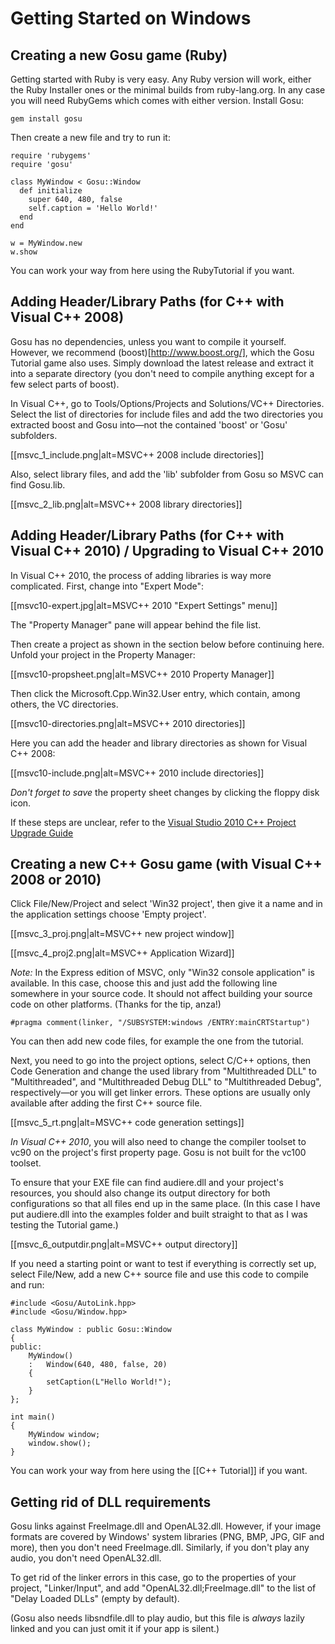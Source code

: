 # Getting Started on Windows
## Creating a new Gosu game (Ruby)

Getting started with Ruby is very easy. Any Ruby version will work, either the Ruby Installer ones or the minimal builds from ruby-lang.org. In any case you will need RubyGems which comes with either version. Install Gosu:

    gem install gosu

Then create a new file and try to run it:

    require 'rubygems'
    require 'gosu'
    
    class MyWindow < Gosu::Window
      def initialize
        super 640, 480, false
        self.caption = 'Hello World!'
      end
    end
    
    w = MyWindow.new
    w.show

You can work your way from here using the RubyTutorial if you want.

## Adding Header/Library Paths (for C++ with Visual C++ 2008)

Gosu has no dependencies, unless you want to compile it yourself. However, we recommend (boost)[http://www.boost.org/], which the Gosu Tutorial game also uses. Simply download the latest release and extract it into a separate directory (you don't need to compile anything except for a few select parts of boost).

In Visual C++, go to Tools/Options/Projects and Solutions/VC++ Directories. Select the list of directories for include files and add the two directories you extracted boost and Gosu into—not the contained 'boost' or 'Gosu' subfolders.

[[msvc_1_include.png|alt=MSVC++ 2008 include directories]]

Also, select library files, and add the 'lib' subfolder from Gosu so MSVC can find Gosu.lib.

[[msvc_2_lib.png|alt=MSVC++ 2008 library directories]]

## Adding Header/Library Paths (for C++ with Visual C++ 2010) / Upgrading to Visual C++ 2010

In Visual C++ 2010, the process of adding libraries is way more complicated. First, change into "Expert Mode":

[[msvc10-expert.jpg|alt=MSVC++ 2010 "Expert Settings" menu]]

The "Property Manager" pane will appear behind the file list.

Then create a project as shown in the section below before continuing here. Unfold your project in the Property Manager:

[[msvc10-propsheet.png|alt=MSVC++ 2010 Property Manager]]

Then click the Microsoft.Cpp.Win32.User entry, which contain, among others, the VC directories.

[[msvc10-directories.png|alt=MSVC++ 2010 directories]]

Here you can add the header and library directories as shown for Visual C++ 2008:

[[msvc10-include.png|alt=MSVC++ 2010 include directories]]

*Don't forget to save* the property sheet changes by clicking the floppy disk icon.

If these steps are unclear, refer to the [Visual Studio 2010 C++ Project Upgrade Guide][msdn.upgrade]

## Creating a new C++ Gosu game (with Visual C++ 2008 or 2010)

Click File/New/Project and select 'Win32 project', then give it a name and in the application settings choose 'Empty project'.

[[msvc_3_proj.png|alt=MSVC++ new project window]]

[[msvc_4_proj2.png|alt=MSVC++ Application Wizard]]

*Note:* In the Express edition of MSVC, only "Win32 console application" is available. In this case, choose this and just add the following line somewhere in your source code. It should not affect building your source code on other platforms. (Thanks for the tip, anza!)

    #pragma comment(linker, "/SUBSYSTEM:windows /ENTRY:mainCRTStartup")

You can then add new code files, for example the one from the tutorial.

Next, you need to go into the project options, select C/C++ options, then Code Generation and change the used library from "Multithreaded DLL" to "Multithreaded", and "Multithreaded Debug DLL" to "Multithreaded Debug", respectively—or you will get linker errors. These options are usually only available after adding the first C++ source file.

[[msvc_5_rt.png|alt=MSVC++ code generation settings]]

*In Visual C++ 2010*, you will also need to change the compiler toolset to vc90 on the project's first property page. Gosu is not built for the vc100 toolset.

To ensure that your EXE file can find audiere.dll and your project's resources, you should also change its output directory for both configurations so that all files end up in the same place. (In this case I have put audiere.dll into the examples folder and built straight to that as I was testing the Tutorial game.)

[[msvc_6_outputdir.png|alt=MSVC++ output directory]]

If you need a starting point or want to test if everything is correctly set up, select File/New, add a new C++ source file and use this code to compile and run:

    #include <Gosu/AutoLink.hpp>
    #include <Gosu/Window.hpp>
    
    class MyWindow : public Gosu::Window
    {
    public:
        MyWindow()
        :   Window(640, 480, false, 20)
        {
            setCaption(L"Hello World!");
        }
    };
    
    int main()
    {
        MyWindow window;
        window.show();
    }

You can work your way from here using the [[C++ Tutorial]] if you want.

## Getting rid of DLL requirements

Gosu links against FreeImage.dll and OpenAL32.dll. However, if your image formats are covered by Windows' system libraries (PNG, BMP, JPG, GIF and more), then you don't need FreeImage.dll. Similarly, if you don't play any audio, you don't need OpenAL32.dll.

To get rid of the linker errors in this case, go to the properties of your project, "Linker/Input", and add "OpenAL32.dll;FreeImage.dll" to the list of "Delay Loaded DLLs" (empty by default).

(Gosu also needs libsndfile.dll to play audio, but this file is *always* lazily linked and you can just omit it if your app is silent.)

[msdn.upgrade]: http://blogs.msdn.com/b/vcblog/archive/2010/03/02/visual-studio-2010-c-project-upgrade-guide.aspx